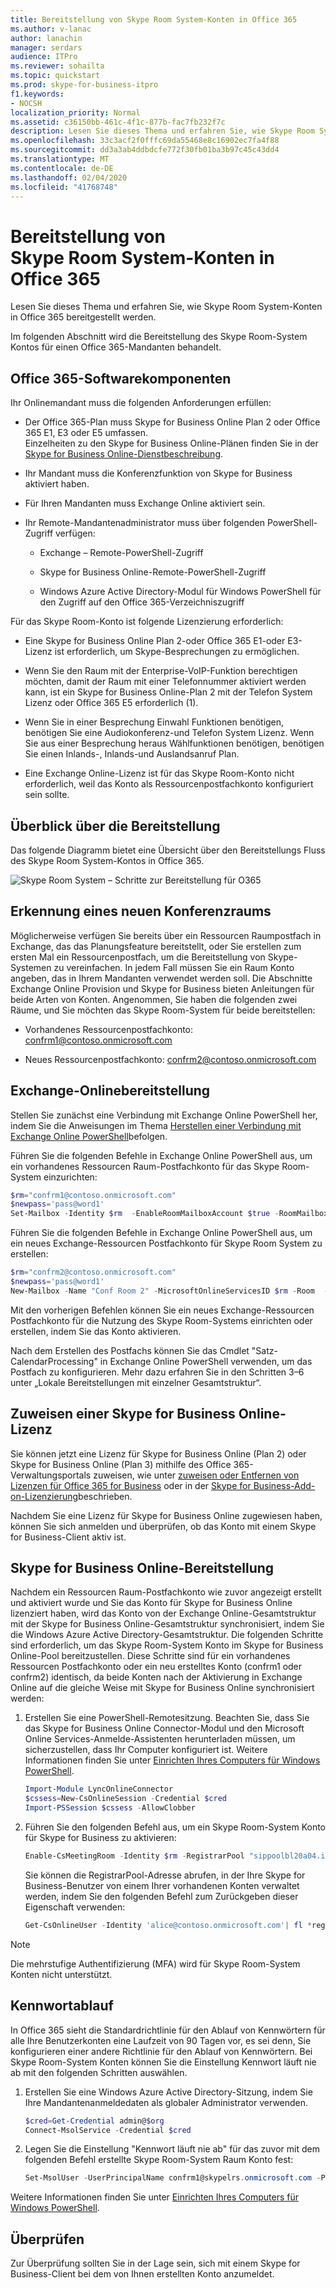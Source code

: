 ```yaml
---
title: Bereitstellung von Skype Room System-Konten in Office 365
ms.author: v-lanac
author: lanachin
manager: serdars
audience: ITPro
ms.reviewer: sohailta
ms.topic: quickstart
ms.prod: skype-for-business-itpro
f1.keywords:
- NOCSH
localization_priority: Normal
ms.assetid: c36150bb-461c-4f1c-877b-fac7fb232f7c
description: Lesen Sie dieses Thema und erfahren Sie, wie Skype Room System-Konten in Office 365 bereitgestellt werden.
ms.openlocfilehash: 33c3acf2f0fffc69da55468e8c16902ec7fa4f88
ms.sourcegitcommit: dd3a3ab4ddbdcfe772f30fb01ba3b97c45c43dd4
ms.translationtype: MT
ms.contentlocale: de-DE
ms.lasthandoff: 02/04/2020
ms.locfileid: "41768748"
---
```

# <a name="provisioning-skype-room-system-accounts-in-office-365"></a>Bereitstellung von Skype Room System-Konten in Office 365
 
Lesen Sie dieses Thema und erfahren Sie, wie Skype Room System-Konten in Office 365 bereitgestellt werden.
  
Im folgenden Abschnitt wird die Bereitstellung des Skype Room-System Kontos für einen Office 365-Mandanten behandelt.
  
## <a name="office-365-prerequisites"></a>Office 365-Softwarekomponenten

Ihr Onlinemandant muss die folgenden Anforderungen erfüllen:
  
- Der Office 365-Plan muss Skype for Business Online Plan 2 oder Office 365 E1, E3 oder E5 umfassen. <br/>Einzelheiten zu den Skype for Business Online-Plänen finden Sie in der [Skype for Business Online-Dienstbeschreibung](https://technet.microsoft.com/library/jj822172.aspx).
    
- Ihr Mandant muss die Konferenzfunktion von Skype for Business aktiviert haben.
    
- Für Ihren Mandanten muss Exchange Online aktiviert sein. 
    
- Ihr Remote-Mandantenadministrator muss über folgenden PowerShell-Zugriff verfügen:
    
  - Exchange – Remote-PowerShell-Zugriff
    
  - Skype for Business Online-Remote-PowerShell-Zugriff
    
  - Windows Azure Active Directory-Modul für Windows PowerShell für den Zugriff auf den Office 365-Verzeichniszugriff
    
Für das Skype Room-Konto ist folgende Lizenzierung erforderlich:
  
- Eine Skype for Business Online Plan 2-oder Office 365 E1-oder E3-Lizenz ist erforderlich, um Skype-Besprechungen zu ermöglichen.
    
- Wenn Sie den Raum mit der Enterprise-VoIP-Funktion berechtigen möchten, damit der Raum mit einer Telefonnummer aktiviert werden kann, ist ein Skype for Business Online-Plan 2 mit der Telefon System Lizenz oder Office 365 E5 erforderlich (1).
    
- Wenn Sie in einer Besprechung Einwahl Funktionen benötigen, benötigen Sie eine Audiokonferenz-und Telefon System Lizenz.  Wenn Sie aus einer Besprechung heraus Wählfunktionen benötigen, benötigen Sie einen Inlands-, Inlands-und Auslandsanruf Plan. 
    
- Eine Exchange Online-Lizenz ist für das Skype Room-Konto nicht erforderlich, weil das Konto als Ressourcenpostfachkonto konfiguriert sein sollte.
    
## <a name="provisioning-overview"></a>Überblick über die Bereitstellung

Das folgende Diagramm bietet eine Übersicht über den Bereitstellungs Fluss des Skype Room System-Kontos in Office 365.
  
![Skype Room System – Schritte zur Bereitstellung für O365](../../media/354c5659-317b-4e85-a1bc-c60c07f305a4.png)
  
## <a name="identify-a-new-conference-room"></a>Erkennung eines neuen Konferenzraums

Möglicherweise verfügen Sie bereits über ein Ressourcen Raumpostfach in Exchange, das das Planungsfeature bereitstellt, oder Sie erstellen zum ersten Mal ein Ressourcenpostfach, um die Bereitstellung von Skype-Systemen zu vereinfachen. In jedem Fall müssen Sie ein Raum Konto angeben, das in Ihrem Mandanten verwendet werden soll. Die Abschnitte Exchange Online Provision und Skype for Business bieten Anleitungen für beide Arten von Konten. Angenommen, Sie haben die folgenden zwei Räume, und Sie möchten das Skype Room-System für beide bereitstellen:
  
- Vorhandenes Ressourcenpostfachkonto: confrm1@contoso.onmicrosoft.com
    
- Neues Ressourcenpostfachkonto: confrm2@contoso.onmicrosoft.com
    
## <a name="exchange-online-provisioning"></a>Exchange-Onlinebereitstellung

Stellen Sie zunächst eine Verbindung mit Exchange Online PowerShell her, indem Sie die Anweisungen im Thema [Herstellen einer Verbindung mit Exchange Online PowerShell](https://go.microsoft.com/fwlink/p/?LinkId=396554)befolgen.
  
Führen Sie die folgenden Befehle in Exchange Online PowerShell aus, um ein vorhandenes Ressourcen Raum-Postfachkonto für das Skype Room-System einzurichten:
  
```powershell
$rm="confrm1@contoso.onmicrosoft.com"
$newpass='pass@word1'
Set-Mailbox -Identity $rm  -EnableRoomMailboxAccount $true -RoomMailboxPassword (ConvertTo-SecureString $newpass -AsPlainText -Force)
```

Führen Sie die folgenden Befehle in Exchange Online PowerShell aus, um ein neues Exchange-Ressourcen Postfachkonto für Skype Room System zu erstellen:
  
```powershell
$rm="confrm2@contoso.onmicrosoft.com"
$newpass='pass@word1'
New-Mailbox -Name "Conf Room 2" -MicrosoftOnlineServicesID $rm -Room  -EnableRoomMailboxAccount $true -RoomMailboxPassword (ConvertTo-SecureString $newpass -AsPlainText -Force)
```

Mit den vorherigen Befehlen können Sie ein neues Exchange-Ressourcen Postfachkonto für die Nutzung des Skype Room-Systems einrichten oder erstellen, indem Sie das Konto aktivieren.
  
Nach dem Erstellen des Postfachs können Sie das Cmdlet "Satz-CalendarProcessing" in Exchange Online PowerShell verwenden, um das Postfach zu konfigurieren. Mehr dazu erfahren Sie in den Schritten 3–6 unter „Lokale Bereitstellungen mit einzelner Gesamtstruktur“.

## <a name="assigning-a-skype-for-business-online-license"></a>Zuweisen einer Skype for Business Online-Lizenz

Sie können jetzt eine Lizenz für Skype for Business Online (Plan 2) oder Skype for Business Online (Plan 3) mithilfe des Office 365-Verwaltungsportals zuweisen, wie unter [zuweisen oder Entfernen von Lizenzen für Office 365 for Business](https://support.office.com/en-us/article/Assign-or-remove-licenses-for-Office-365-for-business-997596b5-4173-4627-b915-36abac6786dc?ui=en-US&amp;rs=en-US&amp;ad=US) oder in der [Skype for Business-Add-on-Lizenzierung](https://support.office.com/en-US/article/Skype-for-Business-add-on-licensing-3ed752b1-5983-43f9-bcfd-760619ab40a7)beschrieben. 
  
Nachdem Sie eine Lizenz für Skype for Business Online zugewiesen haben, können Sie sich anmelden und überprüfen, ob das Konto mit einem Skype for Business-Client aktiv ist.
  
## <a name="skype-for-business-online-provisioning"></a>Skype for Business Online-Bereitstellung

Nachdem ein Ressourcen Raum-Postfachkonto wie zuvor angezeigt erstellt und aktiviert wurde und Sie das Konto für Skype for Business Online lizenziert haben, wird das Konto von der Exchange Online-Gesamtstruktur mit der Skype for Business Online-Gesamtstruktur synchronisiert, indem Sie die Windows Azure Active Directory-Gesamtstruktur. Die folgenden Schritte sind erforderlich, um das Skype Room-System Konto im Skype for Business Online-Pool bereitzustellen. Diese Schritte sind für ein vorhandenes Ressourcen Postfachkonto oder ein neu erstelltes Konto (confrm1 oder confrm2) identisch, da beide Konten nach der Aktivierung in Exchange Online auf die gleiche Weise mit Skype for Business Online synchronisiert werden:
  
1. Erstellen Sie eine PowerShell-Remotesitzung. Beachten Sie, dass Sie das Skype for Business Online Connector-Modul und den Microsoft Online Services-Anmelde-Assistenten herunterladen müssen, um sicherzustellen, dass Ihr Computer konfiguriert ist. Weitere Informationen finden Sie unter [Einrichten Ihres Computers für Windows PowerShell](https://docs.microsoft.com/SkypeForBusiness/set-up-your-computer-for-windows-powershell/set-up-your-computer-for-windows-powershell).
    
   ```powershell
   Import-Module LyncOnlineConnector
   $cssess=New-CsOnlineSession -Credential $cred
   Import-PSSession $cssess -AllowClobber
   ```

2. Führen Sie den folgenden Befehl aus, um ein Skype Room-System Konto für Skype for Business zu aktivieren:
    
   ```powershell
   Enable-CsMeetingRoom -Identity $rm -RegistrarPool "sippoolbl20a04.infra.lync.com" -SipAddressType EmailAddress
   ```

    Sie können die RegistrarPool-Adresse abrufen, in der Ihre Skype for Business-Benutzer von einem Ihrer vorhandenen Konten verwaltet werden, indem Sie den folgenden Befehl zum Zurückgeben dieser Eigenschaft verwenden:
    
   ```powershell
   Get-CsOnlineUser -Identity 'alice@contoso.onmicrosoft.com'| fl *registrarpool*
   ```

>[!NOTE] 
>Die mehrstufige Authentifizierung (MFA) wird für Skype Room-System Konten nicht unterstützt. 

## <a name="password-expiration"></a>Kennwortablauf

In Office 365 sieht die Standardrichtlinie für den Ablauf von Kennwörtern für alle Ihre Benutzerkonten eine Laufzeit von 90 Tagen vor, es sei denn, Sie konfigurieren einer andere Richtlinie für den Ablauf von Kennwörtern. Bei Skype Room-System Konten können Sie die Einstellung Kennwort läuft nie ab mit den folgenden Schritten auswählen.
  
1. Erstellen Sie eine Windows Azure Active Directory-Sitzung, indem Sie Ihre Mandantenanmeldedaten als globaler Administrator verwenden.
    
    ```powershell
    $cred=Get-Credential admin@$org
    Connect-MsolService -Credential $cred
    ```

2. Legen Sie die Einstellung "Kennwort läuft nie ab" für das zuvor mit dem folgenden Befehl erstellte Skype Room-System Raum Konto fest:
    
   ```powershell
   Set-MsolUser -UserPrincipalName confrm1@skypelrs.onmicrosoft.com -PasswordNeverExpires $true
   ```

Weitere Informationen finden Sie unter [Einrichten Ihres Computers für Windows PowerShell](https://docs.microsoft.com/SkypeForBusiness/set-up-your-computer-for-windows-powershell/set-up-your-computer-for-windows-powershell).
  
## <a name="validate"></a>Überprüfen

Zur Überprüfung sollten Sie in der Lage sein, sich mit einem Skype for Business-Client bei dem von Ihnen erstellten Konto anzumeldet.

